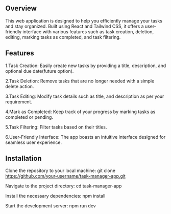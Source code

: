 ## Overview
This web application is designed to help you efficiently manage your tasks and stay organized. Built using React and Tailwind CSS, 
it offers a user-friendly interface with various features such as task creation, deletion, editing, marking tasks as completed, and task filtering.

## Features
1.Task Creation: Easily create new tasks by providing a title, description, and optional due date(future option).

2.Task Deletion: Remove tasks that are no longer needed with a simple delete action.

3.Task Editing: Modify task details such as title, and description as per your requirement.

4.Mark as Completed: Keep track of your progress by marking tasks as completed or pending.

5.Task Filtering: Filter tasks based on their titles.

6.User-Friendly Interface: The app boasts an intuitive interface designed for seamless user experience.

## Installation
Clone the repository to your local machine:
git clone https://github.com/your-username/task-manager-app.git

Navigate to the project directory:
cd task-manager-app

Install the necessary dependencies:
npm install

Start the development server:
npm run dev


